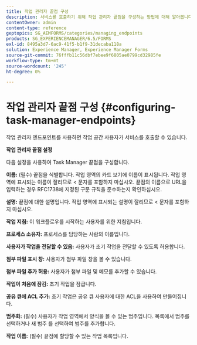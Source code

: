 ```yaml
---
title: 작업 관리자 끝점 구성
description: 서비스를 호출하기 위해 작업 관리자 끝점을 구성하는 방법에 대해 알아봅니다. 작업 관리자 끝점을 구성하려면 다른 설정이 필요합니다.
contentOwner: admin
content-type: reference
geptopics: SG_AEMFORMS/categories/managing_endpoints
products: SG_EXPERIENCEMANAGER/6.5/FORMS
exl-id: 8495a3d7-6ac9-41f5-b1f9-31decaba118a
solution: Experience Manager, Experience Manager Forms
source-git-commit: 76fffb11c56dbf7ebee9f6805ae0799cd32985fe
workflow-type: tm+mt
source-wordcount: '245'
ht-degree: 0%

---
```


# 작업 관리자 끝점 구성 {#configuring-task-manager-endpoints}

작업 관리자 엔드포인트를 사용하면 작업 공간 사용자가 서비스를 호출할 수 있습니다.

**작업 관리자 끝점 설정**

다음 설정을 사용하여 Task Manager 끝점을 구성합니다.

**이름:** (필수) 끝점을 식별합니다. 작업 영역의 카드 보기에 이름이 표시됩니다. 작업 영역에 표시되는 이름이 잘리므로 &lt; 문자를 포함하지 마십시오. 끝점의 이름으로 URL을 입력하는 경우 RFC1738에 지정된 구문 규칙을 준수하는지 확인하십시오.

**설명:** 끝점에 대한 설명입니다. 작업 영역에 표시되는 설명이 잘리므로 &lt; 문자를 포함하지 마십시오.

**작업 지침:** 이 워크플로우를 시작하는 사용자를 위한 지침입니다.

**프로세스 소유자:** 프로세스를 담당하는 사람의 이름입니다.

**사용자가 작업을 전달할 수 있음:** 사용자가 초기 작업을 전달할 수 있도록 허용합니다.

**첨부 파일 표시 창:** 사용자가 첨부 파일 창을 볼 수 있습니다.

**첨부 파일 추가 허용:** 사용자가 첨부 파일 및 메모를 추가할 수 있습니다.

**작업이 처음에 잠김:** 초기 작업을 잠급니다.

**공유 큐에 ACL 추가:** 초기 작업은 공유 큐 사용자에 대한 ACL을 사용하여 만들어집니다.

**범주화:** (필수) 사용자가 작업 영역에서 양식을 볼 수 있는 범주입니다. 목록에서 범주를 선택하거나 새 범주 를 선택하여 범주를 추가합니다.

**작업 이름:** (필수) 끝점에 할당할 수 있는 작업 목록입니다.
